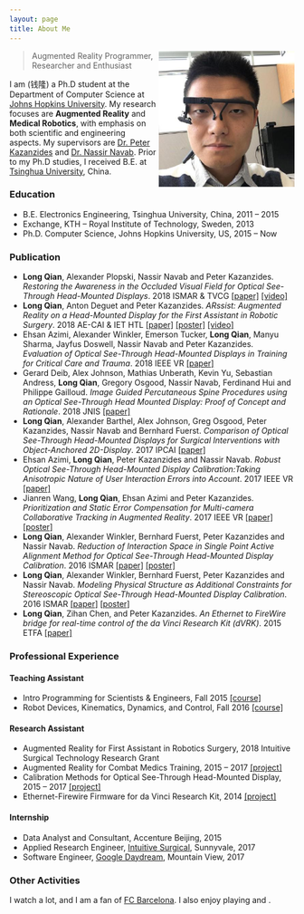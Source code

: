 ```yaml
---
layout: page
title: About Me
---
```



<p class="full-width no-margin"><img src="/public/image/profile.jpg" alt="LQ" style="width:15rem;height:15rem;" align="right"/></p>

<blockquote class="full-width"><p>Augmented Reality Programmer, Researcher and Enthusiast</p></blockquote>


I am (<span lang="zh">钱隆</span>) a Ph.D student at the Department of Computer Science at [Johns Hopkins University](https://www.jhu.edu/). My research focuses are **Augmented Reality** and **Medical Robotics**, with emphasis on both scientific and engineering aspects. My supervisors are [Dr. Peter Kazanzides](https://www.cs.jhu.edu/faculty/peter-kazanzides/) and [Dr. Nassir Navab](https://www.cs.jhu.edu/faculty/nassir-navab/). Prior to my Ph.D studies, I received B.E. at [Tsinghua University](http://www.tsinghua.edu.cn/), China.

### Education
* B.E. Electronics Engineering, Tsinghua University, China, 2011 – 2015
* Exchange, KTH – Royal Institute of Technology, Sweden, 2013
* Ph.D. Computer Science, Johns Hopkins University, US, 2015 – Now


### Publication
* **Long Qian**, Alexander Plopski, Nassir Navab and Peter Kazanzides. *Restoring the Awareness in the Occluded Visual Field for Optical See-Through Head-Mounted Displays*. 2018 ISMAR & TVCG [\[paper\]](https://ieeexplore.ieee.org/document/8456571/) [\[video\]](/public/document/video-restoring-the-awareness.mp4)
* **Long Qian**, Anton Deguet and Peter Kazanzides. *ARssist: Augmented Reality on a Head-Mounted Display for the First Assistant in Robotic Surgery*. 2018 AE-CAI & IET HTL [\[paper\]](http://digital-library.theiet.org/content/journals/10.1049/htl.2018.5065) [\[poster\]](/public/document/poster-arssist.pdf) [\[video\]](/public/document/video-arssist.mp4)
* Ehsan Azimi, Alexander Winkler, Emerson Tucker, **Long Qian**, Manyu Sharma, Jayfus Doswell, Nassir Navab and Peter Kazanzides. *Evaluation of Optical See-Through Head-Mounted Displays in Training for Critical Care and Trauma*. 2018 IEEE VR [\[paper\]](https://ieeexplore.ieee.org/abstract/document/8446583/)
* Gerard Deib, Alex Johnson, Mathias Unberath, Kevin Yu, Sebastian Andress, **Long Qian**, Gregory Osgood, Nassir Navab, Ferdinand Hui and Philippe Gailloud. *Image Guided Percutaneous Spine Procedures using an Optical See-Through Head Mounted Display: Proof of Concept and Rationale*. 2018 JNIS [\[paper\]](https://jnis.bmj.com/content/early/2018/04/27/neurintsurg-2017-013649)
* **Long Qian**, Alexander Barthel, Alex Johnson, Greg Osgood, Peter Kazanzides, Nassir Navab and Bernhard Fuerst. *Comparison of Optical See-Through Head-Mounted Displays for Surgical Interventions with Object-Anchored 2D-Display*. 2017 IPCAI [\[paper\]](https://link.springer.com/article/10.1007/s11548-017-1564-y)
* Ehsan Azimi, **Long Qian**, Peter Kazanzides and Nassir Navab. *Robust Optical See-Through Head-Mounted Display Calibration:Taking Anisotropic Nature of User Interaction Errors into Account*. 2017 IEEE VR [\[paper\]](http://ieeexplore.ieee.org/document/7892255/)
* Jianren Wang, **Long Qian**, Ehsan Azimi and Peter Kazanzides. *Prioritization and Static Error Compensation for Multi-camera Collaborative Tracking in Augmented Reality*. 2017 IEEE VR [\[paper\]](http://ieeexplore.ieee.org/document/7892313/) [\[poster\]](/public/document/poster-prioritization-and-static.pdf)
* **Long Qian**, Alexander Winkler, Bernhard Fuerst, Peter Kazanzides and Nassir Navab. *Reduction of Interaction Space in Single Point Active Alignment Method for Optical See-Through Head-Mounted Display Calibration*. 2016 ISMAR [\[paper\]](http://ieeexplore.ieee.org/document/7836487/) [\[poster\]](/public/document/poster-reduction-of-interaction-space.pdf)
* **Long Qian**, Alexander Winkler, Bernhard Fuerst, Peter Kazanzides and Nassir Navab. *Modeling Physical Structure as Additional Constraints for Stereoscopic Optical See-Through Head-Mounted Display Calibration*. 2016 ISMAR [\[paper\]](http://ieeexplore.ieee.org/document/7836486/) [\[poster\]](/public/document/poster-modeling-physical-structure.pdf)
* **Long Qian**, Zihan Chen, and Peter Kazanzides. *An Ethernet to FireWire bridge for real-time control of the da Vinci Research Kit (dVRK)*. 2015 ETFA [\[paper\]](http://ieeexplore.ieee.org/document/7301489/)


### Professional Experience

#### Teaching Assistant
* Intro Programming for Scientists & Engineers, Fall 2015 [\[course\]](http://www.cs.jhu.edu/~joanne/cs112/)
* Robot Devices, Kinematics, Dynamics, and Control, Fall 2016 [\[course\]](https://limbs.lcsr.jhu.edu/people/cowan/courses/)

#### Research Assistant
* Augmented Reality for First Assistant in Robotics Surgery, 2018 Intuitive Surgical Technology Research Grant
* Augmented Reality for Combat Medics Training, 2015 – 2017 [\[project\]](http://smarts.lcsr.jhu.edu/research/augmented-reality-hmd-research/)
* Calibration Methods for Optical See-Through Head-Mounted Display, 2015 – 2017 [\[project\]](http://smarts.lcsr.jhu.edu/research/augmented-reality-hmd-research/)
* Ethernet-Firewire Firmware for da Vinci Research Kit, 2014 [\[project\]](http://smarts.lcsr.jhu.edu/research/#Open_Source_Controller_for_da_Vinci_Research_Kit)

#### Internship
* Data Analyst and Consultant, Accenture Beijing, 2015
* Applied Research Engineer, [Intuitive Surgical](https://www.intuitivesurgical.com/), Sunnyvale, 2017
* Software Engineer, [Google Daydream](https://vr.google.com/daydream/), Mountain View, 2017


### Other Activities

I watch <i class="em em-soccer"></i> a lot, and I am a fan of [FC Barcelona](https://www.fcbarcelona.com/).
I also enjoy playing <i class="em em-tennis"></i> and <i class="em em-swimmer"></i>.

